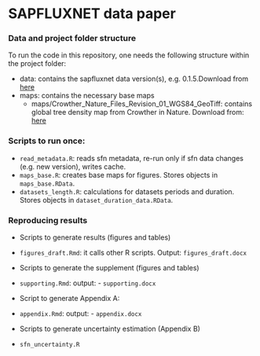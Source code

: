 SAPFLUXNET data paper
================

### Data and project folder structure

To run the code in this repository, one needs the following structure
within the project folder:

  - data: contains the sapfluxnet data version(s), e.g. 0.1.5.Download from [here](https://zenodo.org/record/3971689)
  - maps: contains the necessary base maps
      - maps/Crowther\_Nature\_Files\_Revision\_01\_WGS84\_GeoTiff:
        contains global tree density map from Crowther in Nature. Download from:
        [here](https://elischolar.library.yale.edu/cgi/viewcontent.cgi?filename=1&article=1000&context=yale_fes_data&type=additional)

### Scripts to run once:
 -  `read_metadata.R`: reads sfn metadata, re-run only if sfn data changes
 (e.g. new version), writes cache.
 - `maps_base.R`: creates base maps for figures. Stores objects in `maps_base.RData`.
 - `datasets_length.R`: calculations for datasets periods and duration. Stores objects in `dataset_duration_data.RData`.

### Reproducing results
 
* Scripts to generate results (figures and tables)
 - `figures_draft.Rmd`: it calls other R scripts. Output: `figures_draft.docx`
 
* Scripts to generate the supplement (figures and tables)
 - `supporting.Rmd`: output: - `supporting.docx`

* Script to generate Appendix A:
 - `appendix.Rmd`: output: - `appendix.docx`
 
* Scripts to generate uncertainty estimation (Appendix B)
- `sfn_uncertainty.R`
